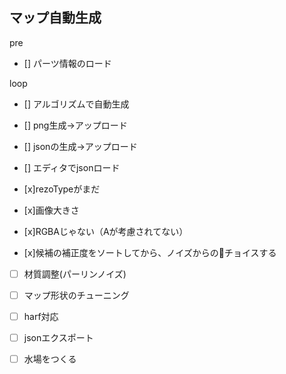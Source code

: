 マップ自動生成
----------------------
pre
- [] パーツ情報のロード

loop
- [] アルゴリズムで自動生成
- [] png生成->アップロード
- [] jsonの生成->アップロード

- [] エディタでjsonロード

- [x]rezoTypeがまだ
- [x]画像大きさ
- [x]RGBAじゃない（Aが考慮されてない）

- [x]候補の補正度をソートしてから、ノイズからのチョイスする
- [ ] 材質調整(パーリンノイズ)
- [ ] マップ形状のチューニング
- [ ] harf対応
- [ ] jsonエクスポート
- [ ] 水場をつくる


